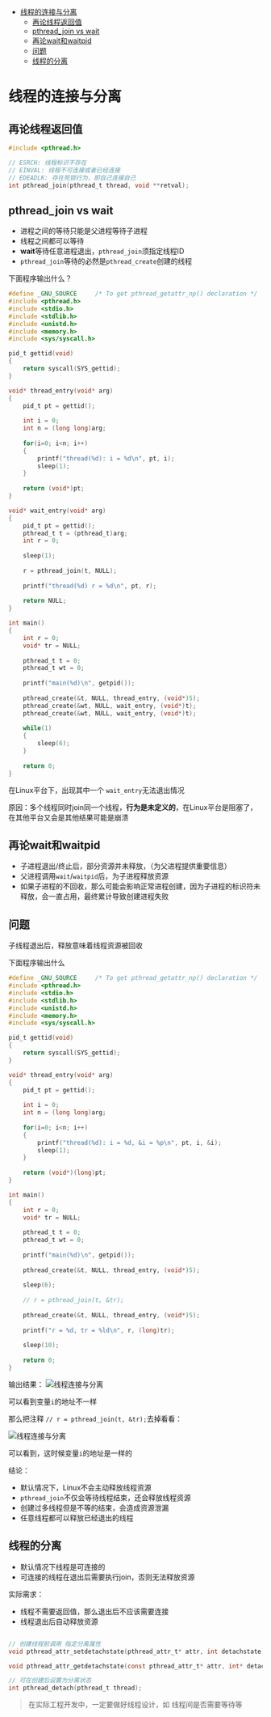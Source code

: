 - [线程的连接与分离](#线程的连接与分离)
  - [再论线程返回值](#再论线程返回值)
  - [pthread\_join vs wait](#pthread_join-vs-wait)
  - [再论wait和waitpid](#再论wait和waitpid)
  - [问题](#问题)
  - [线程的分离](#线程的分离)


# 线程的连接与分离

## 再论线程返回值

```C
#include <pthread.h>

// ESRCH: 线程标识不存在
// EINVAL: 线程不可连接或者已经连接
// EDEADLK: 存在死锁行为，即自己连接自己
int pthread_join(pthread_t thread, void **retval);
```

## pthread_join vs wait

* 进程之间的等待只能是父进程等待子进程
* 线程之间都可以等待
* **wait**等待任意进程退出，```pthread_join```须指定线程ID
* ```pthread_join```等待的必然是```pthread_create```创建的线程

下面程序输出什么？

```C
#define _GNU_SOURCE     /* To get pthread_getattr_np() declaration */
#include <pthread.h>
#include <stdio.h>
#include <stdlib.h>
#include <unistd.h>
#include <memory.h>
#include <sys/syscall.h>

pid_t gettid(void)
{
    return syscall(SYS_gettid);
}

void* thread_entry(void* arg)
{ 
    pid_t pt = gettid();
    
    int i = 0;
    int n = (long long)arg;
    
    for(i=0; i<n; i++)
    {
        printf("thread(%d): i = %d\n", pt, i);
        sleep(1);
    }
    
    return (void*)pt;
}

void* wait_entry(void* arg)
{ 
    pid_t pt = gettid();
    pthread_t t = (pthread_t)arg;
    int r = 0;
    
    sleep(1);
    
    r = pthread_join(t, NULL);
    
    printf("thread(%d) r = %d\n", pt, r);
    
    return NULL;
}

int main()
{
    int r = 0;
    void* tr = NULL;
    
    pthread_t t = 0;
    pthread_t wt = 0;
    
    printf("main(%d)\n", getpid());
    
    pthread_create(&t, NULL, thread_entry, (void*)5);
    pthread_create(&wt, NULL, wait_entry, (void*)t);
    pthread_create(&wt, NULL, wait_entry, (void*)t);
    
    while(1)
    {
        sleep(6);
    }
    
    return 0;
}
```

在Linux平台下，出现其中一个 ```wait_entry```无法退出情况  

原因：多个线程同时join同一个线程，**行为是未定义的**，在Linux平台是阻塞了，在其他平台又会是其他结果可能是崩溃

## 再论wait和waitpid

* 子进程退出/终止后，部分资源并未释放，（为父进程提供重要信息）
* 父进程调用```wait```/```waitpid```后，为子进程释放资源
* 如果子进程的不回收，那么可能会影响正常进程创建，因为子进程的标识符未释放，会一直占用，最终累计导致创建进程失败

## 问题
子线程退出后，释放意味着线程资源被回收

下面程序输出什么
```C
#define _GNU_SOURCE     /* To get pthread_getattr_np() declaration */
#include <pthread.h>
#include <stdio.h>
#include <stdlib.h>
#include <unistd.h>
#include <memory.h>
#include <sys/syscall.h>

pid_t gettid(void)
{
    return syscall(SYS_gettid);
}

void* thread_entry(void* arg)
{ 
    pid_t pt = gettid();
    
    int i = 0;
    int n = (long long)arg;
    
    for(i=0; i<n; i++)
    {
        printf("thread(%d): i = %d, &i = %p\n", pt, i, &i);
        sleep(1);
    }
    
    return (void*)(long)pt;
}

int main()
{
    int r = 0;
    void* tr = NULL;
    
    pthread_t t = 0;
    pthread_t wt = 0;
    
    printf("main(%d)\n", getpid());
    
    pthread_create(&t, NULL, thread_entry, (void*)5);
    
    sleep(6);
    
    // r = pthread_join(t, &tr);
    
    pthread_create(&t, NULL, thread_entry, (void*)5);
    
    printf("r = %d, tr = %ld\n", r, (long)tr);
    
    sleep(10);
    
    return 0;
}
```
输出结果：
![线程连接与分离](./pic/线程连接与分离.png)

可以看到变量```i```的地址不一样

那么把注释 ```// r = pthread_join(t, &tr);```去掉看看：

![线程连接与分离](./pic/线程连接与分离2.png)

可以看到，这时候变量```i```的地址是一样的

结论：  
* 默认情况下，Linux不会主动释放线程资源
* ```pthread_join```不仅会等待线程结束，还会释放线程资源
* 创建过多线程但是不等的结束，会造成资源泄漏
* 任意线程都可以释放已经退出的线程

## 线程的分离

* 默认情况下线程是可连接的
* 可连接的线程在退出后需要执行join，否则无法释放资源

实际需求：
* 线程不需要返回值，那么退出后不应该需要连接
* 线程退出后自动释放资源

```C

// 创建线程前调用 指定分离属性
void pthread_attr_setdetachstate(pthread_attr_t* attr, int detachstate);

void pthread_attr_getdetachstate(const pthread_attr_t* attr, int* detachstate);

// 可在创建后设置为分离状态
int pthread_detach(pthread_t thread);
```

> 在实际工程开发中，一定要做好线程设计，如 线程间是否需要等待等